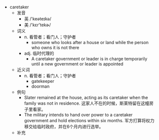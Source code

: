 - caretaker
  - 发音
    - 英 /'keəteɪkə/
    - 美 /'kɛr'tekɚ/
  - 词义
    - n. 看管者；看门人；守护者
      - someone who looks after a house or land while the person who owns it is not there
    - adj. 临时代理的
      - A caretaker government or leader is in charge temporarily until a new government or leader is appointed
  - 近义词
    - n. 看管者；看门人；守护者
      - gatekeeper
      - doorman
  - 例句
    - Slater remained at the house, acting as its caretaker when the family was not in residence. 这家人不在的时候，斯莱特留在这幢房子里看家。
    - The military intends to hand over power to a caretaker government and hold elections within six months. 军方打算将权力移交给临时政府，并在6个月内进行选举。
  - 补充